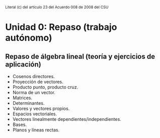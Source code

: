 <sub>Literal (c) del artículo 23 del Acuerdo 008 de 2008 del CSU</sub>

# Unidad 0: Repaso (trabajo autónomo)
## Repaso de álgebra lineal (teoría y ejercicios de aplicación)
- Cosenos directores.
- Proyección de vectores.
- Producto punto, producto cruz.
- Norma de un vector.
- Matrices.
- Determinantes.
- Valores y vectores propios.
- Espacios vectoriales.
- Vectores linealmente dependientes/independientes.
- Bases.
- Planos y líneas rectas.
